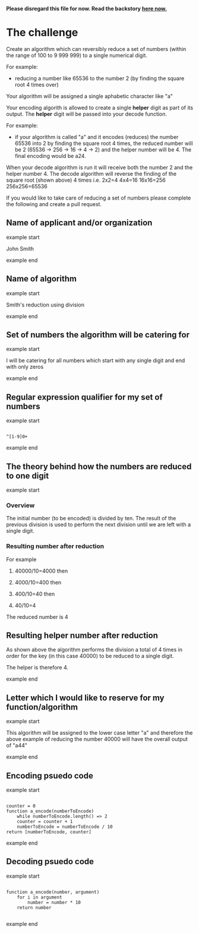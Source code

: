**Please disregard this file for now. Read the backstory [here now.](https://github.com/CyberMiles/tim-research/blob/master/distributed_ledger_information_sharing_DLISh/distributed_ledger_information_sharing_DLISh.md)**

# The challenge
Create an algorithm which can reversibly reduce a set of numbers (within the range of 100 to 9 999 999) to a single numerical digit.

For example: 
- reducing a number like 65536 to the number 2 (by finding the square root 4 times over)

Your algorithm will be assigned a single aphabetic character like "a"

Your encoding algorith is allowed to create a single **helper** digit as part of its output. The **helper** digit will be passed into your decode function.

For example:
- if your algorithm is called "a" and it encodes (reduces) the number 65536 into 2 by finding the square root 4 times, the reduced number will be 2 (65536 -> 256 -> 16 -> 4 -> 2) and the helper number will be 4. The final encoding would be a24.

When your decode algorithm is run it will receive both the number 2 and the helper number 4. The decode algorithm will reverse the finding of the square root (shown above) 4 times i.e. 2x2=4 4x4=16 16x16=256 256x256=65536

If you would like to take care of reducing a set of numbers please complete the following and create a pull request.

## Name of applicant and/or organization

example start

John Smith

example end

## Name of algorithm

example start

Smith's reduction using division

example end

## Set of numbers the algorithm will be catering for

example start

I will be catering for all numbers which start with any single digit and end with only zeros 

example end

## Regular expression qualifier for my set of numbers

example start

```

^[1-9]0+

```

example end

## The theory behind how the numbers are reduced to one digit


example start

### Overview

The initial number (to be encoded) is divided by ten. The result of the previous division is used to perform the next division until we are left with a single digit.

### Resulting number after reduction

For example 

1) 40000/10=4000 then 

2) 4000/10=400 then 

3) 400/10=40 then 

4) 40/10=4

The reduced number is 4

## Resulting helper number after reduction

As shown above the algorithm performs the division a total of 4 times in order for the key (in this case 40000) to be reduced to a single digit. 

The helper is therefore 4.

example end

## Letter which I would like to reserve for my function/algorithm

example start

This algorithm will be assigned to the lower case letter "a" and therefore the above example of reducing the number 40000 will have the overall output of "a44"

example end

## Encoding psuedo code

example start

```

counter = 0
function a_encode(numberToEncode)
    while numberToEncode.length() => 2
    counter = counter + 1
    numberToEncode = numberToEncode / 10
return [numberToEncode, counter]   

```

example end

## Decoding psuedo code

example start

```

function a_encode(number, argument)
    for i in argument
        number = number * 10
    return number
    
```

example end
